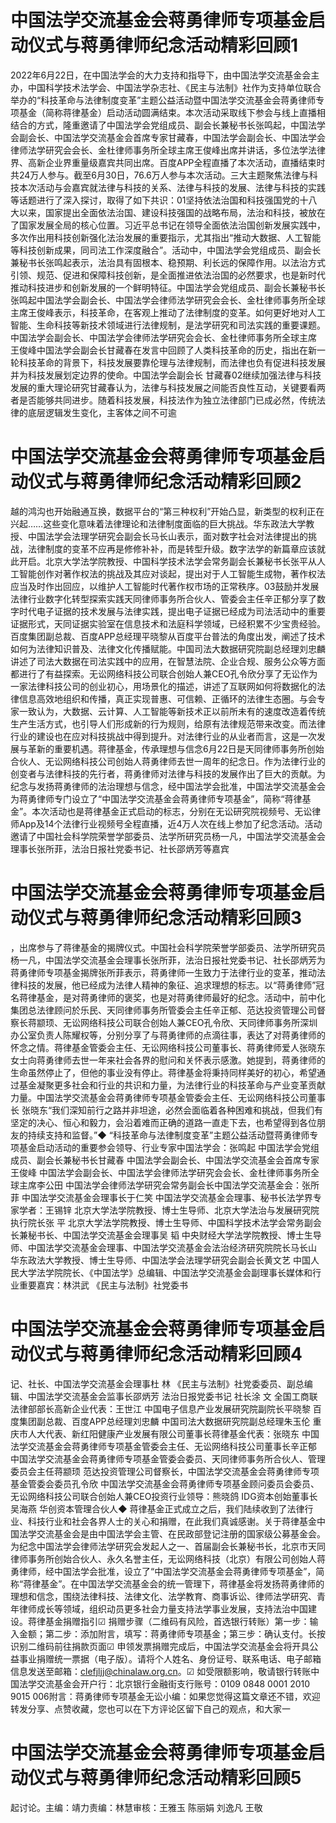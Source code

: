 # 中国法学交流基金会蒋勇律师专项基金启动仪式与蒋勇律师纪念活动精彩回顾1

2022年6月22日，在中国法学会的大力支持和指导下，由中国法学交流基金会主办，中国科学技术法学会、中国法学杂志社、《民主与法制》社作为支持单位联合举办的“科技革命与法律制度变革”主题公益活动暨中国法学交流基金会蒋勇律师专项基金（简称蒋律基金）启动活动圆满结束。本次活动采取线下参会与线上直播相结合的方式，隆重邀请了中国法学会党组成员、副会长兼秘书长张鸣起，中国法学会副会长、中国法学交流基金会首席专家甘藏春，中国法学会副会长、中国法学会律师法学研究会会长、金杜律师事务所全球主席王俊峰出席并讲话，多位法学法律界、高新企业界重量级嘉宾共同出席。百度APP全程直播了本次活动，直播结束时共24万人参与。截至6月30日，76.6万人参与本次活动。三大主题聚焦法律与科技本次活动与会嘉宾就法律与科技的关系、法律与科技的发展、法律与科技的实践等话题进行了深入探讨，取得了如下共识：01坚持依法治国和科技强国党的十八大以来，国家提出全面依法治国、建设科技强国的战略布局，法治和科技，被放在了国家发展全局的核心位置。习近平总书记在领导全面依法治国创新发展实践中，多次作出用科技创新强化法治发展的重要指示，尤其指出“推动大数据、人工智能等科技创新成果，同司法工作深度融合”。活动中，中国法学会党组成员、副会长兼秘书长张鸣起表示，法治具有固根本、稳预期、利长远的保障作用。以法治方式引领、规范、促进和保障科技创新，是全面推进依法治国的必然要求，也是新时代推动科技进步和创新发展的一个鲜明特征。中国法学会党组成员、副会长兼秘书长 张鸣起中国法学会副会长、中国法学会律师法学研究会会长、金杜律师事务所全球主席王俊峰表示，科技革命，在客观上推动了法律制度的变革。如何更好地对人工智能、生命科技等新技术领域进行法律规制，是法学研究和司法实践的重要课题。中国法学会副会长、中国法学会律师法学研究会会长、金杜律师事务所全球主席 王俊峰中国法学会副会长甘藏春在发言中回顾了人类科技革命的历史，指出在新一轮科技革命的背景下，科技发展要靠伦理与法律规制，而法律也负有促进科技发展并为科技发展划定边界的使命。中国法学会副会长 甘藏春02继续加强法律与科技发展的重大理论研究甘藏春认为，法律与科技发展之间能否良性互动，关键要看两者是否能够共同进步。随着科技发展，科技法作为独立法律部门已成必然，传统法律的底层逻辑发生变化，主客体之间不可逾

# 中国法学交流基金会蒋勇律师专项基金启动仪式与蒋勇律师纪念活动精彩回顾2

越的鸿沟也开始融通互换，数据平台的“第三种权利”开始凸显，新类型的权利正在兴起……这些变化意味着法律理论和法律制度面临的巨大挑战。华东政法大学教授、中国法学会法理学研究会副会长马长山表示，面对数字社会对法律提出的挑战，法律制度的变革不应再是修修补补，而是转型升级。数字法学的新篇章应该就此开启。北京大学法学院教授、中国科学技术法学会常务副会长兼秘书长张平从人工智能创作对著作权法的挑战及其应对谈起，提出对于人工智能生成物，著作权法应当及时作出回应，以维护人工智能时代著作权市场的正常秩序。03鼓励并发展法律行业数字化转型探索实践天同律师事务所合伙人、管委会主任辛正郁分享了数字时代电子证据的技术发展与法律实践，提出电子证据已经成为司法活动中的重要证据形式，天同证据实验室在信息技术和法庭科学领域，已经积累不少宝贵经验。百度集团副总裁、百度APP总经理平晓黎从百度平台普法的角度出发，阐述了技术如何为法律知识普及、法律文化传播赋能。中国司法大数据研究院副总经理刘忠麟讲述了司法大数据在司法实践中的应用，在智慧法院、企业合规、服务公众等方面都进行了有益探索。无讼网络科技公司联合创始人兼CEO孔令欣分享了无讼作为一家法律科技公司的创业初心，用场景化的描述，讲述了互联网如何将数据化的法律信息高效地组织和传播，真正实现普惠、可信赖、正循环的法律生态圈。与会专家一致认为，大数据、云计算、人工智能等新技术正以前所未有的速度改造着传统生产生活方式，也引导人们形成新的行为规则，给原有法律规范带来改变。而法律行业的建设也在应对科技挑战中得到提升。对法律行业的从业者而言，这是一次发展与革新的重要机遇。蒋律基金，传承理想与信念6月22日是天同律师事务所创始合伙人、无讼网络科技公司创始人蒋勇律师去世一周年的纪念日。作为法律行业的创变者与法律科技的先行者，蒋勇律师对法律与科技的发展作出了巨大的贡献。为纪念与发扬蒋勇律师的法治理想与信念，经中国法学会批准，中国法学交流基金会为蒋勇律师专门设立了“中国法学交流基金会蒋勇律师专项基金”，简称“蒋律基金”。本次活动也是蒋律基金正式启动的标志，分别在无讼研究院视频号、无讼律师App及14个法律行业视频号全程直播，近4万人次在线上参加了纪念活动。活动邀请了中国社会科学院荣誉学部委员、法学所研究员杨一凡，中国法学交流基金会理事长张所菲，法治日报社党委书记、社长邵炳芳等嘉宾

# 中国法学交流基金会蒋勇律师专项基金启动仪式与蒋勇律师纪念活动精彩回顾3

，出席参与了蒋律基金的揭牌仪式。中国社会科学院荣誉学部委员、法学所研究员杨一凡，中国法学交流基金会理事长张所菲，法治日报社党委书记、社长邵炳芳为蒋勇律师专项基金揭牌张所菲表示，蒋勇律师一生致力于法律行业的变革，推动法律科技的发展，他已经成为法律人精神的象征、追求理想的标志。以“蒋勇律师”冠名蒋律基金，是对蒋勇律师的褒奖，也是对蒋勇律师最好的纪念。活动中，前中化集团总法律顾问於乐民、天同律师事务所管委会主任辛正郁、范达投资管理公司督察长蒋颛顼、无讼网络科技公司联合创始人兼CEO孔令欣、天同律师事务所深圳办公室负责人陈耀权等，分别分享了与蒋勇律师的点滴往事，表达了对蒋勇律师的怀念之情。蒋律基金管委会主任、无讼网络科技公司董事长、蒋勇律师爱人张晓东女士向蒋勇律师去世一年来社会各界的慰问和关怀表示感激。她提到，蒋勇律师的生命虽然停止了，但他的事业没有停止。蒋律基金将秉持同样美好的初心，希望通过基金凝聚更多社会和行业的共识和力量，为法律行业的科技革命与产业变革贡献力量。中国法学交流基金会蒋勇律师专项基金管委会主任、无讼网络科技公司董事长 张晓东“我们深知前行之路并非坦途，必然会面临着各种困难和挑战，但我们有坚定的决心、恒心和毅力，会沿着难而正确的道路一直走下去，也希望得到各位朋友的持续支持和监督。”◆ “科技革命与法律制度变革”主题公益活动暨蒋勇律师专项基金启动活动的重要参会领导、行业专家中国法学会：张鸣起 中国法学会党组成员、副会长兼秘书长甘藏春 中国法学会副会长、中国法学交流基金会首席专家王俊峰 中国法学会副会长、中国法学会律师法学研究会会长、金杜律师事务所全球主席李公田 中国法学会律师法学研究会常务副会长中国法学交流基金会：张所菲 中国法学交流基金会理事长于仁笑 中国法学交流基金会理事、秘书长法学界专家学者：王锡锌 北京大学法学院教授、博士生导师、北京大学法治与发展研究院执行院长张 平 北京大学法学院教授、博士生导师、中国科学技术法学会常务副会长兼秘书长、中国法学交流基金会理事吴 韬 中央财经大学法学院教授、博士生导师、中国法学交流基金会理事、中国法学交流基金会法治经济研究院院长马长山 华东政法大学教授、博士生导师、中国法学会法理学研究会副会长黄文艺 中国人民大学法学院院长、《中国法学》总编辑、中国法学交流基金会副理事长媒体和行业重要嘉宾：林洪武 《民主与法制》社党委书

# 中国法学交流基金会蒋勇律师专项基金启动仪式与蒋勇律师纪念活动精彩回顾4

记、社长、中国法学交流基金会理事杜 林 《民主与法制》社党委委员、副总编辑、中国法学交流基金会监事长邵炳芳 法治日报党委书记 社长涂 文 全国工商联法律部部长高新企业代表：王世江 中国电子信息产业发展研究院副院长平晓黎 百度集团副总裁、百度APP总经理刘忠麟 中国司法大数据研究院副总经理朱玉伦 重庆市人大代表、新红阳健康产业发展有限公司董事长蒋律基金代表：张晓东 中国法学交流基金会蒋勇律师专项基金管委会主任、无讼网络科技公司董事长辛正郁 中国法学交流基金会蒋勇律师专项基金管委会委员、天同律师事务所合伙人、管理委员会主任蒋颛顼 范达投资管理公司督察长，中国法学交流基金会蒋勇律师专项基金管委会委员孔令欣 中国法学交流基金会蒋勇律师专项基金顾问委员会委员、无讼网络科技公司联合创始人兼CEO投资行业领导：熊晓鸽 IDG资本创始董事长吴海燕 华创资本管理合伙人◆ 蒋律基金正式成立之后，我们陆续收到了法律行业、科技行业和社会各界人士的关心和捐赠，在此我们真诚感谢。关于蒋律基金中国法学交流基金会是由中国法学会主管、在民政部登记注册的国家级公募基金会。为纪念中国法学会律师法学研究会发起人之一、首届副会长兼秘书长，北京市天同律师事务所创始合伙人、永久名誉主任，无讼网络科技（北京）有限公司创始人蒋勇律师，经中国法学会批准，设立了“中国法学交流基金会蒋勇律师专项基金”，简称“蒋律基金”。在中国法学交流基金会的统一管理下，蒋律基金将发扬蒋勇律师的理想和信念，围绕法律科技、法律文化、法学教育、商事诉讼、律师法学研究、青年律师成长等领域，组织动员更多社会力量支持法学事业发展，支持法治中国建设。蒋律基金捐赠指引☑ 捐赠步骤（二维码有风险，首选银行转账）第一步：输入金额；第二步：添加附言，填写：蒋勇律师专项基金；第三步：确认支付。长按识别二维码前往捐款页面☑ 申领发票捐赠完成后，中国法学交流基金会将开具公益事业捐赠统一票据（电子版）。请将个人姓名、身份证号、联系电话、电子邮箱信息发送至邮箱：clefjljj@chinalaw.org.cn。☑ 如受限额影响，敬请银行转账中国法学交流基金会开户行：北京银行金融街支行账号：0109 0848 0001 2010 9015 006附言：蒋勇律师专项基金无讼小编：如果您觉得这篇文章还不错，欢迎转发分享、点赞收藏，您也可以在下方评论区留下自己的观点，和大家一

# 中国法学交流基金会蒋勇律师专项基金启动仪式与蒋勇律师纪念活动精彩回顾5

起讨论。主编：靖力责编：林慧审核：王雅玉 陈丽娟 刘逸凡 王敬

